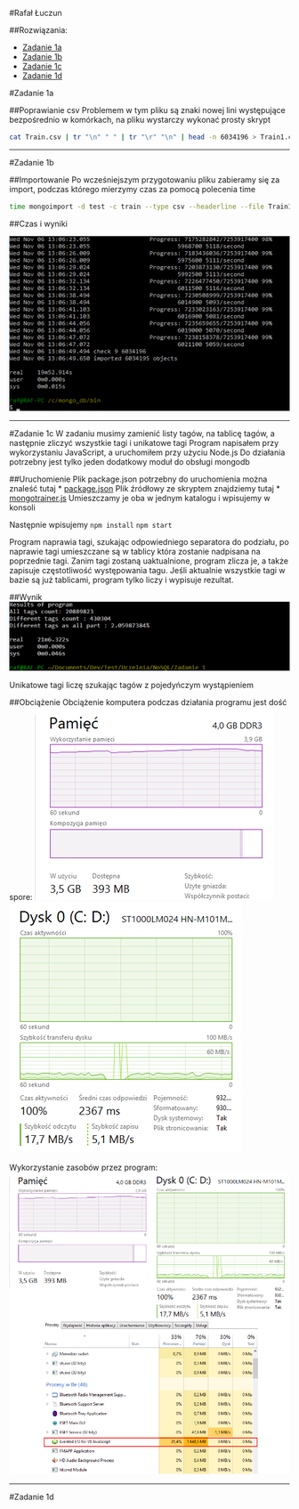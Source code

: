 #Rafał Łuczun

##Rozwiązania:

* [Zadanie 1a](#zadanie1a)
* [Zadanie 1b](#zadanie1b)
* [Zadanie 1c](#zadanie1c)
* [Zadanie 1d](#zadanie1d)

#Zadanie 1a

##Poprawianie csv
Problemem w tym pliku są znaki nowej lini występujące bezpośrednio w komórkach, na pliku wystarczy wykonać prosty skrypt

```sh
cat Train.csv | tr "\n" " " | tr "\r" "\n" | head -n 6034196 > Train1.csv
```

***

#Zadanie 1b

##Importowanie
Po wcześniejszym przygotowaniu pliku zabieramy się za import, podczas którego mierzymy czas za pomocą polecenia time

```sh
time mongoimport -d test -c train --type csv --headerline --file Train1.csv
```

##Czas i wyniki

![import-result](./images/rluczun/import.png)

***

#Zadanie 1c
W zadaniu musimy zamienić listy tagów, na tablicę tagów, a następnie zliczyć wszystkie tagi i unikatowe tagi
Program napisałem przy wykorzystaniu JavaScript, a uruchomiłem przy użyciu Node.js
Do działania potrzebny jest tylko jeden dodatkowy moduł do obsługi mongodb

##Uruchomienie
Plik package.json potrzebny do uruchomienia można znaleść tutaj * [package.json](./scripts/rluczun/package.json)
Plik źródłowy ze skryptem znajdziemy tutaj * [mongotrainer.js](./scripts/rluczun/mongotrainer.js) 
Umieszczamy je oba w jednym katalogu i wpisujemy w konsoli

Następnie wpisujemy
`npm install`
`npm start`

Program naprawia tagi, szukając odpowiedniego separatora do podziału, po naprawie tagi umieszczane są w tablicy która zostanie nadpisana na poprzednie tagi.
Zanim tagi zostaną uaktualnione, program zlicza je, a także zapisuje częstotliwość występowania tagu.
Jeśli aktualnie wszystkie tagi w bazie są już tablicami, program tylko liczy i wypisuje rezultat.

##Wynik
![tag-result](./images/rluczun/tags_result.png)

Unikatowe tagi liczę szukając tagów z pojedyńczym wystąpieniem

##Obciążenie
Obciążenie komputera podczas działania programu jest dość spore:
![tags-memory](./images/rluczun/tags_js_memory.png)
![tags-hd](./images/rluczun/tags_js_hd.png)

Wykorzystanie zasobów przez program:
![node-usage](./images/rluczun/tags_js_usage.png)

***

#Zadanie 1d


